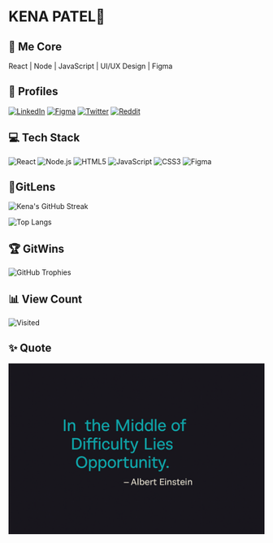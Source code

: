 
# KENA PATEL🐯


## 🌟 Me Core

React | Node | JavaScript | UI/UX Design | Figma


## 👤 Profiles

[![LinkedIn](https://img.shields.io/badge/LinkedIn-%230077B5.svg?logo=linkedin&logoColor=white)]( http://www.linkedin.com/in/thekenapatel) 
[![Figma](https://img.shields.io/badge/Figma-%23F24E1E.svg?logo=figma&logoColor=white)](https://figma.com/@kenapatel)
[![Twitter](https://img.shields.io/badge/Twitter-%231DA1F2.svg?logo=Twitter&logoColor=white)](https://x.com/thekenapatel)
[![Reddit](https://img.shields.io/badge/Reddit-%23A259FF.svg?logo=Reddit&logoColor=white)](https://www.reddit.com/user/thekenapatel) 



## 💻 Tech Stack

![React](https://img.shields.io/badge/React-61DAFB?style=for-the-badge&logo=react&logoColor=white)
![Node.js](https://img.shields.io/badge/Node.js-3C873A?style=for-the-badge&logo=nodedotjs&logoColor=white)
![HTML5](https://img.shields.io/badge/HTML5-FF5722?style=for-the-badge&logo=html5&logoColor=white)
![JavaScript](https://img.shields.io/badge/JavaScript-F7DF1E?style=for-the-badge&logo=javascript&logoColor=black)
![CSS3](https://img.shields.io/badge/CSS3-264DE4?style=for-the-badge&logo=css3&logoColor=white)
![Figma](https://img.shields.io/badge/Figma-A259FF?style=for-the-badge&logo=figma&logoColor=white)


## 🧬GitLens

![Kena's GitHub Streak](https://github-readme-streak-stats.herokuapp.com/?user=thekenapatel&theme=dark&hide_border=false)

![Top Langs](https://github-readme-stats.vercel.app/api/top-langs/?username=thekenapatel&theme=dark&hide_border=false&layout=compact)


## 🏆 GitWins

![GitHub Trophies](https://github-profile-trophy.vercel.app/?username=thekenapatel&no-frame=false&no-bg=false&margin-w=4)



## 📊 View Count

![Visited](https://komarev.com/ghpvc/?username=thekenapatel&color=green)



## ✨ Quote

![Dev Quote](https://github.com/thekenapatel/thekenapatel/blob/main/devquote.png?raw=true)



